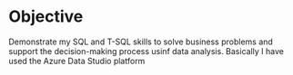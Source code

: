 # Objective
Demonstrate my SQL and T-SQL skills to solve business problems and support the decision-making process usinf data analysis. Basically I have used the Azure Data Studio platform
